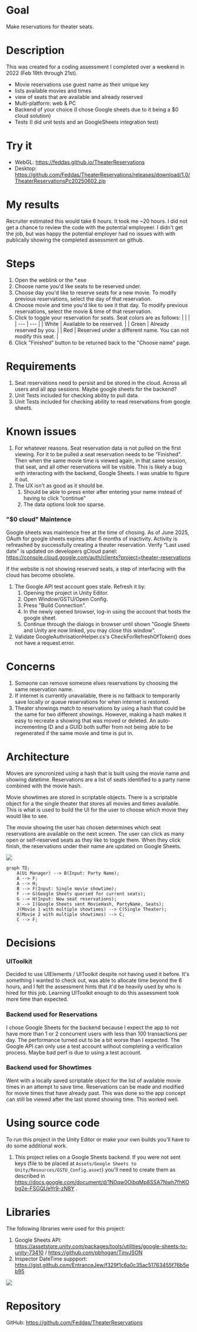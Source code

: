 # Goal

Make reservations for theater seats.

# Description

This was created for a coding assessment I completed over a weekend in 2022 (Feb 19th through 21st).

- Movie reservations use guest name as their unique key
- lists available movies and times
- view of seats that are available and already reserved
- Multi-platform: web & PC
- Backend of your choice (I chose Google sheets due to it being a $0 cloud solution)
- Tests (I did unit tests and an GoogleSheets integration test)

# Try it

- WebGL: https://feddas.github.io/TheaterReservations
- Desktop: https://github.com/Feddas/TheaterReservations/releases/download/1.0/TheaterReservationsPc20250602.zip

# My results

Recruiter estimated this would take 6 hours. It took me ~20 hours. I did not get a chance to review the code with the potential employeer. I didn't get the job, but was happy the potential employer had no issues with with publically showing the completed assessment on github.

# Steps

1. Open the weblink or the \*.exe
2. Choose name you'd like seats to be reserved under.
3. Choose day you'd like to reserve seats for a new movie. To modify previous reservations, select the day of that reservation.
4. Choose movie and time you'd like to see it that day. To modify previous reservations, select the movie & time of that reservation.
5. Click to toggle your reservation for seats. Seat colors are as follows:
    |     |     |
    | --- | --- |
    | White | Available to be reserved. |
    | Green | Already reserved by you. |
    | Red | Reserved under a different name. You can not modify this seat. |
6. Click "Finished" button to be returned back to the "Choose name" page.

# Requirements

1. Seat reservations need to persist and be stored in the cloud. Across all users and all app sessions. Maybe google sheets for the backend?
2. Unit Tests included for checking ability to pull data.
3. Unit Tests included for checking ability to read reservations from google sheets.

# Known issues

1. For whatever reasons. Seat reservation data is not pulled on the first viewing. For it to be pulled a seat reservation needs to be "Finished". Then when the same movie time is viewed again, in that same session, that seat, and all other reservations will be visible. This is likely a bug with interacting with the backend, Google Sheets. I was unable to figure it out.
2. The UX isn't as good as it should be.
    1. Should be able to press enter after entering your name instead of having to click "continue"
    2. The data options look too sparse.

### "$0 cloud" Maintence

Google sheets was maintence free at the time of chosing. As of June 2025, OAuth for google sheets expires after 6 months of inactivity. Activity is refreashed by successfully creating a theater reservation. Verify "Last used date" is updated on developers gCloud panel: https://console.cloud.google.com/auth/clients?project=theater-reservations

If the website is not showing reserved seats, a step of interfacing with the cloud has become obsolete.
1. The Google API test account goes stale. Refresh it by:
    1. Opening the project in Unity Editor.
    2. Open Window/GSTU/Open Config.
    3. Press "Build Connection".
    4. In the newly opened browser, log-in using the account that hosts the google sheet.
    5. Continue through the dialogs in browser until shown "Google Sheets and Unity are now linked, you may close this window".
2. Validate GoogleAuthrisationHelper.cs's CheckForRefreshOfToken() does not have a request.error.

# Concerns

1. Someone can remove someone elses reservations by choosing the same reservation name.
2. If internet is currently unavailable, there is no fallback to temporarily save locally or queue reservations for when internet is restored.
3. Theater showings match to reservations by using a hash that could be the same for two different showings. However, making a hash makes it easy to recreate a showing that was moved or deleted. An auto-incrementing ID and a GUID both suffer from not being able to be regenerated if the same movie and time is put in.

# Architecture

Movies are syncronized using a hash that is built using the movie name and showing datetime. Reservations are a list of seats identified to a party name combined with the movie hash.

Movie showtimes are stored in scriptable objects. There is a scriptable object for a the single theater that stores all movies and times available. This is what is used to build the UI for the user to choose which movie they would like to see.

The movie showing the user has chosen determines which seat reservations are available on the next screen. The user can click as many open or self-reserved seats as they like to toggle them. When they click finish, the reservations under their name are updated on Google Sheets.

[![](https://mermaid.ink/img/pako:eNqFkcFuwjAMhl_FyqlI5bAde5g0YFA2gSaV3XqJqEsiNUmXOFQI8e5Lm3agXZZTHH-__9i-sqOpkGXsZHkr4LAqNYTzmnxJ2HHNT2hnMJ-_wCLZ6tZTBp_c0gX2XOFsZIf8-jHIY7CImUlZSH1qEJQ5SwQnTEfyt8h6QDfJxpieKQQiOfj2aCVWUBsLR28tagKHnNyo2kS3yWCP3ZAGiw7tmZM0ekLzAd3-MXB9xV3_oZw7kcbm-t5SKB583pOBgSfoJAlQviHZNvcmXJzRMhlbPIggDpOL6o9R_fyPOtLL-zhZyhRaxWUVFnTtX0pGAhWWLAvXCmseapWs1LeA-rYKpm-VJGNZVvPGYcq4J1Nc9JFlZD1O0ErysG81UrcfvAejAg)](https://mermaid-js.github.io/mermaid-live-editor/edit/#pako:eNqFkcFuwjAMhl_FyqlI5bAde5g0YFA2gSaV3XqJqEsiNUmXOFQI8e5Lm3agXZZTHH-__9i-sqOpkGXsZHkr4LAqNYTzmnxJ2HHNT2hnMJ-_wCLZ6tZTBp_c0gX2XOFsZIf8-jHIY7CImUlZSH1qEJQ5SwQnTEfyt8h6QDfJxpieKQQiOfj2aCVWUBsLR28tagKHnNyo2kS3yWCP3ZAGiw7tmZM0ekLzAd3-MXB9xV3_oZw7kcbm-t5SKB583pOBgSfoJAlQviHZNvcmXJzRMhlbPIggDpOL6o9R_fyPOtLL-zhZyhRaxWUVFnTtX0pGAhWWLAvXCmseapWs1LeA-rYKpm-VJGNZVvPGYcq4J1Nc9JFlZD1O0ErysG81UrcfvAejAg)

```mermaid
graph TD;
    A(Ui Manager) --> B(Input: Party Name);
    A --> F;
    A --> H;
    B --> F(Input: Single movie showtime);
    F --> G(Google Sheets queried for current seats);
    G --> H(Input: New seat reservations);
    H --> I(Google Sheets sent MovieHash, PartyName, Seats);
    J(Movie 1 with multiple showtimes) --> C(Single Theater);
    K(Movie 2 with multiple showtimes) --> C;
    C --> F;
```

# Decisions

### UIToolkit

Decided to use UIElements / UIToolkit despite not having used it before. It's something I wanted to check out, was able to allocate time beyond the 6 hours, and I felt the assessment hints that it'd be heavily used by who is hired for this job. Learning UIToolkit enough to do this assessment took more time than expected.

### Backend used for Reservations

I chose Google Sheets for the backend because I expect the app to not have more than 1 or 2 concurrent users with less than 100 transactions per day. The performance turned out to be a bit worse than I expected. The Google API can only use a test account without completing a verification process. Maybe bad perf is due to using a test account.

### Backend used for Showtimes

Went with a locally saved scriptable object for the list of available movie times in an attempt to save time. Reservations can be made and modified for movie times that have already past. This was done so the app concept can still be viewed after the last stored showing time. This worked well.

# Using source code

To run this project in the Unity Editor or make your own builds you'll have to do some additional work.
1. This project relies on a Google Sheets backend. If you were not sent keys (file to be placed at `Assets/Google Sheets to Unity/Resources/GSTU_Config.asset`) you'll need to create them as described in https://docs.google.com/document/d/1N0qw0OibqMp8SSA7Nwh7fhKObg2e-FSGQUeYr9-zN8Y .

# Libraries

The following libraries were used for this project:
1. Google Sheets API: https://assetstore.unity.com/packages/tools/utilities/google-sheets-to-unity-73410 / https://github.com/pbhogan/TinyJSON
2. Inspector DateTime suppport: https://gist.github.com/EntranceJew/f329f1c6a0c35ac51763455f76b5eb95

[![](https://mermaid.ink/img/pako:eNpVUMFqwzAM_RWhkwvtD-QwaJsy1sM2mvTmi6iVxBDbxZYLofTf5-DtMB2E3tPTk9ATb8EwNjhGuk_Qt9pDib3qrV_O3dfnBna7Nzio9xDGmaGbmCXB_vsDKCWWTdUf1bUl4d46rgOnyrfq6q0swH60_n_rUIE65iTBwXoGDCFCP3FxihdOHB8kNvj0u2TNuEXH0ZE15ebnymiUiR1rbEppeKA8i0btX0Wa76Z4nYyVELGRmHmLlCV0i7_94appLZUPOGwGmhO_fgAPslgx)](https://mermaid-js.github.io/mermaid-live-editor/edit#pako:eNpVUMFqwzAM_RWhkwvtD-QwaJsy1sM2mvTmi6iVxBDbxZYLofTf5-DtMB2E3tPTk9ATb8EwNjhGuk_Qt9pDib3qrV_O3dfnBna7Nzio9xDGmaGbmCXB_vsDKCWWTdUf1bUl4d46rgOnyrfq6q0swH60_n_rUIE65iTBwXoGDCFCP3FxihdOHB8kNvj0u2TNuEXH0ZE15ebnymiUiR1rbEppeKA8i0btX0Wa76Z4nYyVELGRmHmLlCV0i7_94appLZUPOGwGmhO_fgAPslgx)
    
# Repository

GitHub: https://github.com/Feddas/TheaterReservations
